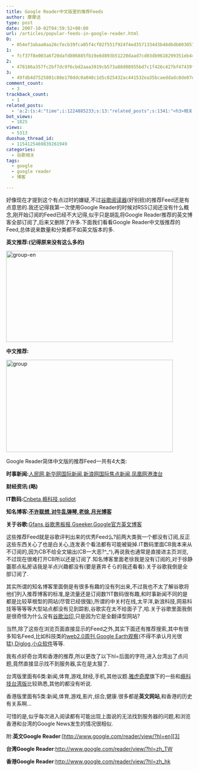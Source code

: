 ```yaml
---
title: Google Reader中文版里的推荐Feeds
author: 摩摩诘
type: post
date: 2007-10-02T04:59:52+00:00
url: /articles/popular-feeds-in-google-reader.html
0:
  - 054ef3abaa0aa26cfecb39fca05f4cf02f551f924f4ed3571334d3b48d6db00305722f267ea9aeea29744c33f6c08bbb
1:
  - fcf37f8e003a6f20dafd806885fb19e8d893b51220daad7cd03db9618299351eb44674210bceaf2d01674ab207b72a56
2:
  - 478186a357fc2bf7dc9f6cbd2aaa3919cb573a88d08955bd7c1f426c427bf47439fea2c2fc201bdec5109755b11714a7
3:
  - 49fdb4d7525801c88e170ddc0a048c1d5c825432ac441532ea35bcaeddadc8de87dfdfbde55e4854ff198110f9fed684
comment_count:
  - 3
trackback_count:
  - 1
related_posts:
  - 'a:2:{s:4:"time";i:1224885233;s:13:"related_posts";s:1341:"<h3>相关日志</h3><ul class="related_post"><li><a href="http://www.digglife.cn/articles/google-reader-top-recommendations.html" title="Google Reader首页新增个性化订阅推荐">Google Reader首页新增个性化订阅推荐</a></li><li><a href="http://www.digglife.cn/articles/long-time-to-see.html" title="摩摩诘归来&#8230;">摩摩诘归来&#8230;</a></li><li><a href="http://www.digglife.cn/articles/no-pagerank-required-for-friends-links.html" title="&#34;友情&#34;链接,我才不想提PageRank!">&#34;友情&#34;链接,我才不想提PageRank!</a></li><li><a href="http://www.digglife.cn/articles/view-original-articles-inside-google-reader.html" title="在Google Reader内部查看Feed原文">在Google Reader内部查看Feed原文</a></li><li><a href="http://www.digglife.cn/articles/google-search-engine-for-ringtones.html" title="Google将发布手机铃声搜索">Google将发布手机铃声搜索</a></li><li><a href="http://www.digglife.cn/articles/how-to-download-published-google-docs.html" title="如何下载公开的Google文档和电子表格">如何下载公开的Google文档和电子表格</a></li><li><a href="http://www.digglife.cn/articles/programing-languages-map-in-google-maps.html" title="编程语言的Google地图:Hello World!世界">编程语言的Google地图:Hello World!世界</a></li></ul>";}'
bot_views:
  - 1825
views:
  - 5313
duoshuo_thread_id:
  - 1154125469839261949
categories:
  - 谷歌相关
tags:
  - google
  - google reader
  - 博客

---
```

好像现在才提到这个有点过时的嫌疑,不过<a title="谷歌阅读器" href="http://www.google.com/reader" target="_blank">谷歌阅读器</a>(好别扭)的推荐Feed还是有点意思的.我还记得我第一次使用Google Reader的时候对RSS订阅还没有什么概念,刚开始订阅的Feed已经不大记得,似乎只是胡乱将Google Reader推荐的英文博客全部订阅了,后来又删除了许多.下面我们看看Google Reader中文版推荐的Feed,总体说来数量和分类都不如英文版本的多.

<!--more-->

**英文推荐:(**记得原来没有这么多的**)**

[<img alt="group-en" src="https://www.digglife.net/wp-content/uploads/3/379/2007/10/group-en-thumb.png" width="450" height="246" />][1]

**中文推荐:**

[<img alt="group" src="https://www.digglife.net/wp-content/uploads/3/379/2007/10/group-thumb.png" width="450" height="249" />][2]

Google Reader简体中文版的推荐Feed一共有4大类:

**时事新闻:**<a title="人民网" href="http://politics.people.com.cn" target="_blank">人民网</a>,<a title="新华网国际新闻" href="http://news.xinhuanet.com/world/" target="_blank">新华网国际新闻</a>,<a title="新浪网国际焦点新闻" href="http://news.sina.com.cn/china/" target="_blank">新浪网国际焦点新闻</a>,<a title="凤凰网港澳台" href="http://news.phoenixtv.com/taiwan/" target="_blank">凤凰网港澳台</a>

**财经资讯:(略)**

**IT数码:**<a title="Cnbeta" href="http://www.cnbeta.com/" target="_blank">Cnbeta</a>,<a title="瘾科技" href="http://cn.engadget.com/" target="_blank">瘾科技</a>,<a title="solidot" href="http://solidot.org" target="_blank">solidot</a>

**知名博客:<a title="不许联想" href="http://www.wangxiaofeng.net/" target="_blank">不许联想</a>,<a title="对牛乱弹琴" href="http://blog.donews.com/keso/" target="_blank">对牛乱弹琴</a>,<a title="老徐" href="http://blog.sina.com.cn/xujinglei" target="_blank">老徐</a>,<a title="月光博客" href="http://www.williamlong.info/" target="_blank">月光博客</a>**

**关于谷歌:**<a title="Gfans" href="http://gfans.org/" target="_blank">Gfans</a>,<a title="谷歌黑板报" href="http://googlechinablog.com/" target="_blank">谷歌黑板报</a>,<a title="Gseeker" href="http://www.gseeker.com/" target="_blank">Gseeker</a>,<a title="Google官方英文博客" href="http://googleblog.blogspot.com/" target="_blank">Google官方英文博客</a>

这些推荐Feed就是谷歌评判出来的优秀Feed么?前两大类我一个都没有订阅,反正这些东西关心了也是白关心,连发表个看法都有可能被毙掉.IT数码里面CB我本来从不订阅的,因为CB不给全文输出(CB一大恶?^_^),再说我也通常是直接进主页浏览,不过现在很难打开CB所以还是订阅了.知名博客里面老徐我是没有订阅的,对于徐静蕾那点私房话我是半点兴趣都没有(要是蒼井そら的我还看看).关于谷歌我倒是全部订阅了.

其实所谓的知名博客里面倒是有很多有趣的没有列出来,不过我也不太了解谷歌将他们列入推荐博客的标准,是流量还是订阅数?IT数码很有趣,和时事新闻不同的是都是比较草根型的网站(尽管已经很强),所谓的中关村在线,太平洋,新浪科技,网易科技等等等等大型站点都没有见到踪影,谷歌实在太不给面子了,哈.关于谷歌里面我倒是很奇怪为什么没有<a title="谷歌治印" href="http://google.blogoscoped.cn/" target="_blank">谷歌治印</a>,只是因为它是全翻译型网站?

当然,除了这些在浏览页面直接显示的Feed之外,其实下面还有推荐搜索,其中有很多知名Feed,比如科技类的<a title="web2.0周刊" href="http://www.web2week.com/" target="_blank">web2.0周刊</a>,<a title="Google Earth观察" href="http://www.williamlong.info/google/" target="_blank">Google Earth观察</a>(不得不承认月光很猛),<a title="Diglog" href="http://www.diglog.com/" target="_blank">Diglog</a>,<a title="小众软件" href="http://www.appinn.com/" target="_blank">小众软件</a>等等.

我有点好奇台湾和香港的推荐,所以更改了以下hl=后面的字符,进入台湾出了点问题,竟然直接显示找不到服务器,实在是太狠了.

台湾版里面有6类:新闻,体育,游戏,财经,手机,其他议题.<a title="雅虎奇摩" href="http://tw.yahoo.com/" target="_blank">雅虎奇摩</a>旗下的一些和<a title="瘾科技台湾版" href="http://chinese.engadget.com/" target="_blank">瘾科技台湾版</a>比较熟悉,其他的都没有听说.

香港版里面有5类:新闻,体育,游戏,影片,综合,健康.很多都是**英文网站**,和香港的历史有关系啊&#8230;

可惜的是,似乎每次进入阅读都有可能出现上面说的无法找到服务器的问题,和浏览香港和台湾的Google News发生的情况很相似.

附:**英文Google Reader**:[http://www.google.com/reader/view/?hl=en][3]

**台湾Google Reader**:<a title="台湾Google Reader" href="http://www.google.com/reader/view/?hl=zh_TW" target="_blank">http://www.google.com/reader/view/?hl=zh_TW</a>

**香港Google Reader**:<a title="香港Google Reader" href="http://www.google.com/reader/view/?hl=zh_hk" target="_blank">http://www.google.com/reader/view/?hl=zh_hk</a>

 [1]: https://www.digglife.net/wp-content/uploads/3/379/2007/10/group-en.png
 [2]: https://www.digglife.net/wp-content/uploads/3/379/2007/10/group.png
 [3]: http://www.google.com/reader/view/?hl=en "http://www.google.com/reader/view/?hl=en"
